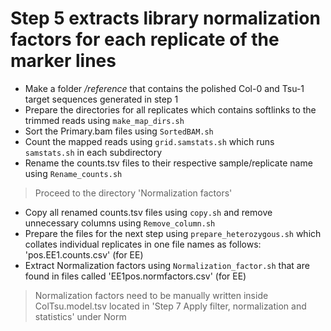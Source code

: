 # Step 5 extracts library normalization factors for each replicate of the marker lines

- Make a folder */reference* that contains the polished Col-0 and Tsu-1 target sequences generated in step 1
- Prepare the directories for all replicates which contains softlinks to the trimmed reads using ```make_map_dirs.sh```
- Sort the Primary.bam files using ```SortedBAM.sh```
- Count the mapped reads using ```grid.samstats.sh``` which runs ```samstats.sh``` in each subdirectory 
- Rename the counts.tsv files to their respective sample/replicate name using ```Rename_counts.sh```

> Proceed to the directory 'Normalization factors'
- Copy all renamed counts.tsv files using ```copy.sh``` and remove unnecessary columns using ```Remove_column.sh```
- Prepare the files for the next step using ```prepare_heterozygous.sh``` which collates individual replicates in one file names as follows: 'pos.EE1.counts.csv' (for EE)
- Extract Normalization factors using ```Normalization_factor.sh``` that are found in files called 'EE1pos.normfactors.csv' (for EE)
> Normalization factors need to be manually written inside ColTsu.model.tsv located in 'Step 7 Apply filter, normalization and statistics' under Norm
